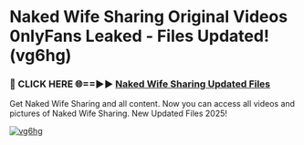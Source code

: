 # Naked Wife Sharing Original Videos 0nlyFans Leaked - Files Updated! (vg6hg)

<h3>🔴 CLICK HERE 🌐==►► <a href="https://tinyurl.com/up5wt9bj" rel="nofollow">Naked Wife Sharing Updated Files</a></h3>

Get Naked Wife Sharing and all content. Now you can access all videos and pictures of Naked Wife Sharing. New Updated Files 2025!

[![vg6hg](https://i.imgur.com/ABiUzMV.gif)](https://tinyurl.com/up5wt9bj)
